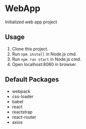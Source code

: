 # WebApp
Initialized web app project

## Usage
1. Clone this project.
2. Run <code>npm install</code> in Node.js cmd.
3. Run <code>npm run start</code> in Node.js cmd.
4. Open localhost:8080 in browser.

## Default Packages
* webpack
* css-loader
* babel
* react
* reactstrap
* react-router
* axios
